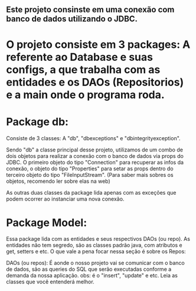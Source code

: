 ## Este projeto consinste em uma conexão com banco de dados utilizando o JDBC. 

# O projeto consiste em 3 packages: A referente ao Database e suas configs, a que trabalha com as entidades e os DAOs (Repositorios) e a main onde o programa roda. 

# Package db: 
Consiste de 3 classes: A "db", "dbexceptions" e "dbintegrityexception". 

Sendo "db" a classe principal desse projeto, utilizamos de um combo de dois objetos para realizar a conexão com o banco de dados via props do JDBC. O primeiro objeto do tipo "Connection" para recuperar as infos da conexão, o objeto do tipo "Properties" para setar as props dentro do terceiro objeto do tipo "FileInputStream". 
(Para saber mais sobres os objetos, recomendo ler sobre elas na web) 

As outras duas classes da package lida apenas com as exceções que podem ocorrer ao instanciar uma nova conexão. 

# Package Model: 

Essa package lida com as entidades e seus respectivos DAOs (ou repo). 
As entidades não tem segredo, são as classes padrão java, com atributos e get, setters e etc. O que vale a pena focar nessa seção é sobre os Repos: 

DAOs (ou repos):
É aonde o nosso projeto vai se comunicar com o banco de dados, são as queries do SQL que serão executadas conforme a demanda da nossa aplicação. 
obs: é o "insert", "update" e etc. Leia as classes que você entenderá melhor. 
